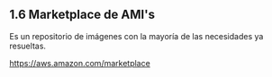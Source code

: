 ## 1.6 Marketplace de AMI's

Es un repositorio de imágenes con la mayoría de las necesidades ya
resueltas.

<https://aws.amazon.com/marketplace>

